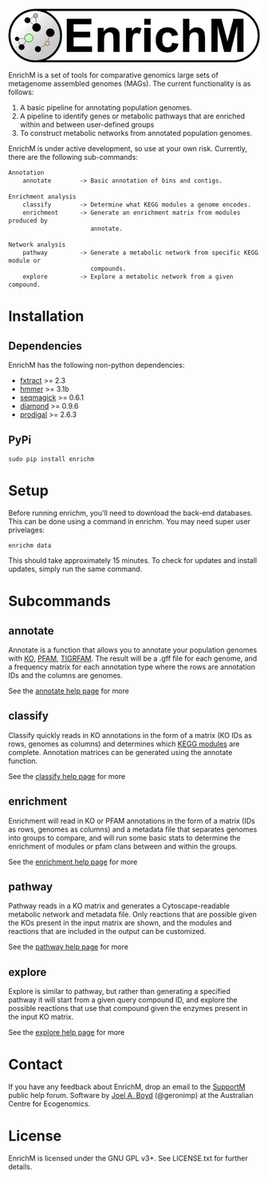 <p align="center"> 
<img src="logo/logo.png">
</p>

EnrichM is a set of tools for comparative genomics large sets of metagenome assembled genomes (MAGs). The current functionality is as follows:

1. A basic pipeline for annotating population genomes.
2. A pipeline to identify genes or metabolic pathways that are enriched within and between user-defined groups  
3. To construct metabolic networks from annotated population genomes. 

EnrichM is under active development, so use at your own risk. Currently, there are the following sub-commands:

```
Annotation 
	annotate		-> Basic annotation of bins and contigs.

Enrichment analysis
	classify		-> Determine what KEGG modules a genome encodes.
	enrichment		-> Generate an enrichment matrix from modules produced by 
					   annotate.

Network analysis
	pathway			-> Generate a metabolic network from specific KEGG module or 
					   compounds.
	explore			-> Explore a metabolic network from a given compound.
```

# Installation

## Dependencies 

EnrichM has the following non-python dependencies:
* [fxtract](https://github.com/ctSkennerton/fxtract) >= 2.3
* [hmmer](http://hmmer.org/) >= 3.1b
* [seqmagick](https://fhcrc.github.io/seqmagick/) >= 0.6.1
* [diamond](https://github.com/bbuchfink/diamond) >= 0.9.6
* [prodigal](http://prodigal.ornl.gov/) >= 2.6.3

## PyPi 
```
sudo pip install enrichm
```

# Setup
Before running enrichm, you'll need to download the back-end databases. This can be done using a command in enrichm. You may need super user privelages:
```
enrichm data
```
This should take approximately 15 minutes. To check for updates and install updates, simply run the same command. 

# Subcommands

## annotate
Annotate is a function that allows you to annotate your population genomes with [KO](http://www.kegg.jp/kegg/ko.html), [PFAM](http://pfam.xfam.org/), [TIGRFAM](http://www.jcvi.org/cgi-bin/tigrfams/index.cgi). The result will be a .gff file for each genome, and a frequency matrix for each annotation type where the rows are annotation IDs and the columns are genomes. 

See the [annotate help page](https://github.com/geronimp/enrichM/wiki/annotate) for more


## classify
Classify quickly reads in KO annotations in the form of a matrix (KO IDs as rows, genomes as columns) and determines which [KEGG modules](http://www.kegg.jp/kegg/module.html) are complete. Annotation matrices can be generated using the annotate function. 

See the [classify help page](https://github.com/geronimp/enrichM/wiki/classify) for more


## enrichment
Enrichment will read in KO or PFAM annotations in the form of a matrix (IDs as rows, genomes as columns) and a metadata file that separates genomes into groups to compare, and will run some basic stats to determine the enrichment of modules or pfam clans between and within the groups. 

See the [enrichment help page](https://github.com/geronimp/enrichM/wiki/enrichment) for more


## pathway
Pathway reads in a KO matrix and generates a Cytoscape-readable metabolic network and metadata file. Only reactions that are possible given the KOs present in the input matrix are shown, and the modules and reactions that are included in the output can be customized.

See the [pathway help page](https://github.com/geronimp/enrichM/wiki/pathway) for more


## explore
Explore is similar to pathway, but rather than generating a specified pathway it will start from a given query compound ID, and explore the possible reactions that use that compound given the enzymes present in the input KO matrix.

See the [explore help page](https://github.com/geronimp/enrichM/wiki/explore) for more

# Contact
If you have any feedback about EnrichM, drop an email to the [SupportM](https://groups.google.com/forum/?hl=en#!forum/supportm) public help forum. Software by [Joel A. Boyd](https://ecogenomic.org/personnel/mr-joel-boyd) (@geronimp) at the Australian Centre for Ecogenomics.

# License
EnrichM is licensed under the GNU GPL v3+. See LICENSE.txt for further details. 